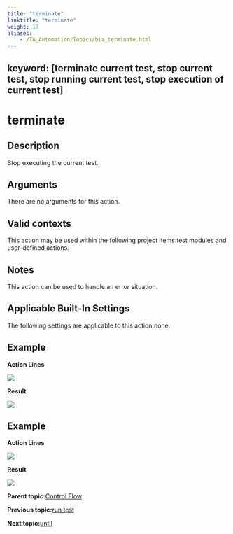 ```yaml
--- 
title: "terminate"
linktitle: "terminate"
weight: 17
aliases: 
    - /TA_Automation/Topics/bia_terminate.html
---
```

keyword: [terminate current test, stop current test, stop running current test, stop execution of current test]
---

# terminate

## Description

Stop executing the current test.

## Arguments

There are no arguments for this action.

## Valid contexts

This action may be used within the following project items:test modules and user-defined actions.

## Notes

This action can be used to handle an error situation.

## Applicable Built-In Settings

The following settings are applicable to this action:none.

## Example

**Action Lines**

![](/images//Images/bia_terminate_pgm.png)

**Result**

![](/images//Images/bia_terminate_res.png)

## Example

**Action Lines**

![](/images//Images/bia_terminate_ta4vs_pgm.png)

**Result**

![](/images//Images/bia_terminate_ta4vs_res.png)

**Parent topic:**[Control Flow](/TA_Automation/Topics/bia_Control_flow.html)

**Previous topic:**[run test](/TA_Automation/Topics/bia_run_test.html)

**Next topic:**[until](/TA_Automation/Topics/bia_until.html)

